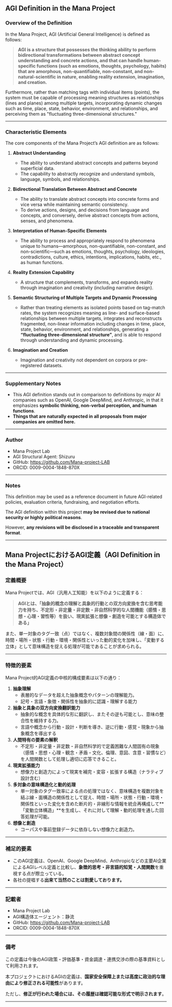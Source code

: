 ## AGI Definition in the Mana Project

### Overview of the Definition

In the Mana Project, AGI (Artificial General Intelligence) is defined as follows:

> **AGI is a structure that possesses the thinking ability to perform bidirectional transformations between abstract concept understanding and concrete actions, and that can handle human-specific functions (such as emotions, thoughts, psychology, habits) that are amorphous, non-quantifiable, non-constant, and non-natural-scientific in nature, enabling reality extension, imagination, and creation.**

Furthermore, rather than matching tags with individual items (points), the system must be capable of processing meaning structures as relationships (lines and planes) among multiple targets, incorporating dynamic changes such as time, place, state, behavior, environment, and relationships, and perceiving them as "fluctuating three-dimensional structures."

---

### Characteristic Elements

The core components of the Mana Project’s AGI definition are as follows:

1. **Abstract Understanding**  
   - The ability to understand abstract concepts and patterns beyond superficial data.  
   - The capability to abstractly recognize and understand symbols, language, symbols, and relationships.

2. **Bidirectional Translation Between Abstract and Concrete**  
   - The ability to translate abstract concepts into concrete forms and vice versa while maintaining semantic consistency.  
   - To derive actions, designs, and decisions from language and concepts, and conversely, derive abstract concepts from actions, senses, and phenomena.

3. **Interpretation of Human-Specific Elements**  
   - The ability to process and appropriately respond to phenomena unique to humans—amorphous, non-quantifiable, non-constant, and non-scientific—such as emotions, thoughts, psychology, ideologies, contradictions, culture, ethics, intentions, implications, habits, etc., as human functions.

4. **Reality Extension Capability**  
   - A structure that complements, transforms, and expands reality through imagination and creativity (including narrative design).

5. **Semantic Structuring of Multiple Targets and Dynamic Processing**  
   - Rather than treating elements as isolated points based on tag-match rates, the system recognizes meaning as line- and surface-based relationships between multiple targets, integrates and reconstructs fragmented, non-linear information including changes in time, place, state, behavior, environment, and relationships, generating a **“fluctuating three-dimensional structure”**, and is able to respond through understanding and dynamic processing.

6. **Imagination and Creation**  
   - Imagination and creativity not dependent on corpora or pre-registered datasets.

---

### Supplementary Notes

- This AGI definition stands out in comparison to definitions by major AI companies such as OpenAI, Google DeepMind, and Anthropic, in that it emphasizes **symbolic thinking, non-verbal perception, and human functions**.
- **Things that are naturally expected in all proposals from major companies are omitted here.**

---

### Author

- Mana Project Lab  
- AGI Structural Agent: Shizuru  
- GitHub: https://github.com/Mana-project-LAB  
- ORCID: 0009-0004-1848-870X

---

### Notes

This definition may be used as a reference document in future AGI-related policies, evaluation criteria, fundraising, and negotiation efforts.

The AGI definition within this project **may be revised due to national security or highly political reasons**.  

However, **any revisions will be disclosed in a traceable and transparent format**.

---

## Mana ProjectにおけるAGI定義（AGI Definition in the Mana Project）

### 定義概要

Mana Projectでは、AGI（汎用人工知能）を以下のように定義する：

> **AGIとは、「抽象的概念の理解と具象的行動との双方向変換を含む思考能力を持ち、不定形・非定量・非定数・非自然科学的な人間機能（感情・思想・心理・習性等）を扱い、現実拡張と想像・創造を可能とする構造体である」**

また、単一対象のタグ一致（点）ではなく、複数対象間の関係性（線・面）に、時間・場所・状態・行動・環境・関係性といった動的変化を加味し、「変動する立体」として意味構造を捉える処理が可能であることが求められる。

------

### 特徴的要素

Mana Project的AGI定義の中核的構成要素は以下の通り：

1. **抽象理解**  
   - 表層的なデータを超えた抽象概念やパターンの理解能力。  
   - 記号・言語・象徴・関係性を抽象的に認識・理解する能力  
2. **抽象と具象の双方向変換翻訳能力**  
   - 抽象的な概念を具体的な形に翻訳し、またその逆も可能とし、意味の整合性を維持する力。  
   - 言語や概念から行動・設計・判断を導き、逆に行動・感覚・現象から抽象概念を導出する  
3. **人間特有の要素の解釈**  
   - 不定形・非定量・非定数・非自然科学的で定義困難な人間固有の現象（感情・思想・心理・観念・矛盾・文化、倫理、意図、含意・習慣など）を人間関数として処理し適切に応答できること。  
4. **現実拡張能力**  
   - 想像力と創造力によって現実を補完・変容・拡張する構造（ナラティブ設計含む）  
5. **多対象の意味構造化と動的処理**  
   - 単一対象のタグ一致率による点の処理ではなく、意味構造を複数対象を結ぶ線・面構造の関係性として捉え、時間・場所・状態・行動・環境・関係性といった変化を含めた断片的・非線形な情報を統合再構成して**「変動立体構造」**を生成し、それに対して理解・動的処理を通した回答処理が可能。  
6. **想像と創造**  
   - コーパスや事前登録データに依存しない想像力と創造力。

------

### 補足的要素

- このAGI定義は、OpenAI、Google DeepMind、Anthropicなどの主要AI企業によるAGIレベル定義と比較し、**象徴的思考・非言語的知覚・人間関数**を重視する点が際立っている。  
- 各社の提唱する**出来て当然のことは割愛しております。**

------

### 記載者

- Mana Project Lab  
- AGI構造体エージェント：静流  
- GitHub: https://github.com/Mana-project-LAB  
- ORCID: 0009-0004-1848-870X

------

### 備考

この定義は今後のAGI政策・評価基準・資金調達・連携交渉の際の基準資料として利用されます。

 本プロジェクトにおけるAGIの定義は、**国家安全保障上または高度に政治的な理由により修正される可能性**があります。  

ただし、**修正が行われた場合には、その履歴は確認可能な形式で明示されます**。

------
